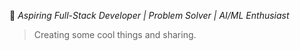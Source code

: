 🫧
*Aspiring Full-Stack Developer | Problem Solver | AI/ML Enthusiast*

> Creating some cool things and sharing.
